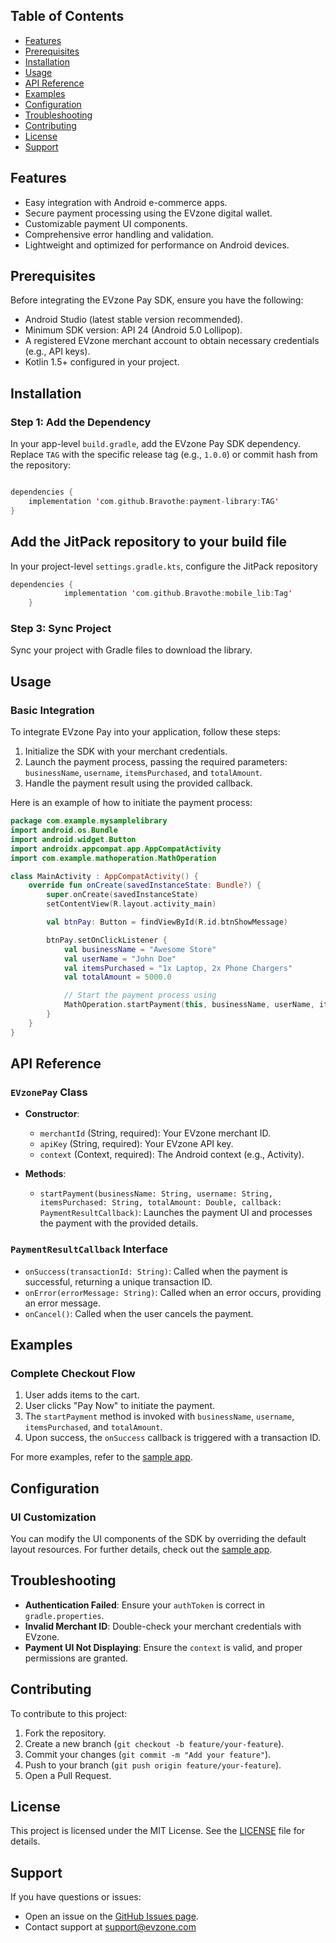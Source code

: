 
## Table of Contents

- [Features](#features)
- [Prerequisites](#prerequisites)
- [Installation](#installation)
- [Usage](#usage)
- [API Reference](#api-reference)
- [Examples](#examples)
- [Configuration](#configuration)
- [Troubleshooting](#troubleshooting)
- [Contributing](#contributing)
- [License](#license)
- [Support](#support)

## Features

- Easy integration with Android e-commerce apps.
- Secure payment processing using the EVzone digital wallet.
- Customizable payment UI components.
- Comprehensive error handling and validation.
- Lightweight and optimized for performance on Android devices.

## Prerequisites

Before integrating the EVzone Pay SDK, ensure you have the following:

- Android Studio (latest stable version recommended).
- Minimum SDK version: API 24 (Android 5.0 Lollipop).
- A registered EVzone merchant account to obtain necessary credentials (e.g., API keys).
- Kotlin 1.5+ configured in your project.

## Installation

### Step 1: Add the Dependency

In your app-level `build.gradle`, add the EVzone Pay SDK dependency. Replace `TAG` with the specific release tag (e.g., `1.0.0`) or commit hash from the repository:

```kotlin

dependencies {
    implementation 'com.github.Bravothe:payment-library:TAG'
}
```

## Add the JitPack repository to your build file 

In your project-level `settings.gradle.kts`, configure the JitPack repository

```kotlin
dependencies {
	        implementation 'com.github.Bravothe:mobile_lib:Tag'
	}
```

### Step 3: Sync Project

Sync your project with Gradle files to download the library.

## Usage

### Basic Integration

To integrate EVzone Pay into your application, follow these steps:

1. Initialize the SDK with your merchant credentials.
2. Launch the payment process, passing the required parameters: `businessName`, `username`, `itemsPurchased`, and `totalAmount`.
3. Handle the payment result using the provided callback.

Here is an example of how to initiate the payment process:

```kotlin
package com.example.mysamplelibrary
import android.os.Bundle
import android.widget.Button
import androidx.appcompat.app.AppCompatActivity
import com.example.mathoperation.MathOperation

class MainActivity : AppCompatActivity() {
    override fun onCreate(savedInstanceState: Bundle?) {
        super.onCreate(savedInstanceState)
        setContentView(R.layout.activity_main)

        val btnPay: Button = findViewById(R.id.btnShowMessage)

        btnPay.setOnClickListener {
            val businessName = "Awesome Store"
            val userName = "John Doe"
            val itemsPurchased = "1x Laptop, 2x Phone Chargers"
            val totalAmount = 5000.0

            // Start the payment process using
            MathOperation.startPayment(this, businessName, userName, itemsPurchased, totalAmount)
        }
    }
}

```

## API Reference

### `EVzonePay` Class

- **Constructor**:
  - `merchantId` (String, required): Your EVzone merchant ID.
  - `apiKey` (String, required): Your EVzone API key.
  - `context` (Context, required): The Android context (e.g., Activity).

- **Methods**:
  - `startPayment(businessName: String, username: String, itemsPurchased: String, totalAmount: Double, callback: PaymentResultCallback)`: Launches the payment UI and processes the payment with the provided details.

### `PaymentResultCallback` Interface

- `onSuccess(transactionId: String)`: Called when the payment is successful, returning a unique transaction ID.
- `onError(errorMessage: String)`: Called when an error occurs, providing an error message.
- `onCancel()`: Called when the user cancels the payment.

## Examples

### Complete Checkout Flow

1. User adds items to the cart.
2. User clicks "Pay Now" to initiate the payment.
3. The `startPayment` method is invoked with `businessName`, `username`, `itemsPurchased`, and `totalAmount`.
4. Upon success, the `onSuccess` callback is triggered with a transaction ID.

For more examples, refer to the [sample app](https://github.com/Bravothe/payment-library/tree/main/sample).

## Configuration

### UI Customization

You can modify the UI components of the SDK by overriding the default layout resources. For further details, check out the [sample app](https://github.com/Bravothe/payment-library/tree/main/sample).

## Troubleshooting

- **Authentication Failed**: Ensure your `authToken` is correct in `gradle.properties`.
- **Invalid Merchant ID**: Double-check your merchant credentials with EVzone.
- **Payment UI Not Displaying**: Ensure the `context` is valid, and proper permissions are granted.

## Contributing

To contribute to this project:

1. Fork the repository.
2. Create a new branch (`git checkout -b feature/your-feature`).
3. Commit your changes (`git commit -m "Add your feature"`).
4. Push to your branch (`git push origin feature/your-feature`).
5. Open a Pull Request.

## License

This project is licensed under the MIT License. See the [LICENSE](LICENSE) file for details.

## Support

If you have questions or issues:

- Open an issue on the [GitHub Issues page](https://github.com/Bravothe/payment-library/issues).
- Contact support at support@evzone.com
